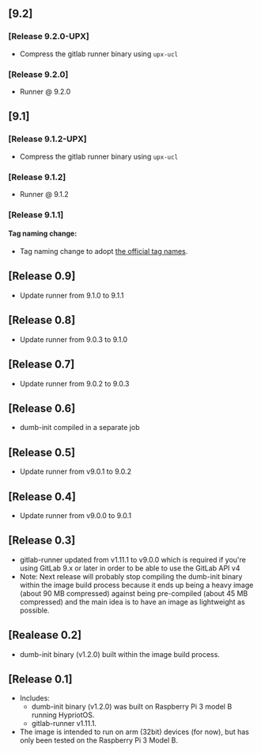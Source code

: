 ## [9.2]
### [Release 9.2.0-UPX]
- Compress the gitlab runner binary using `upx-ucl`

### [Release 9.2.0]

- Runner @ 9.2.0

## [9.1]
### [Release 9.1.2-UPX]

- Compress the gitlab runner binary using `upx-ucl`

### [Release 9.1.2]

- Runner @ 9.1.2

### [Release 9.1.1]

#### Tag naming change:
- Tag naming change to adopt [the official tag names](https://gitlab.com/gitlab-org/gitlab-ci-multi-runner/tags).

## [Release 0.9]

- Update runner from 9.1.0 to 9.1.1

## [Release 0.8]

- Update runner from 9.0.3 to 9.1.0

## [Release 0.7]

- Update runner from 9.0.2 to 9.0.3

## [Release 0.6]

- dumb-init compiled in a separate job

## [Release 0.5]

- Update runner from v9.0.1 to 9.0.2

## [Release 0.4]

- Update runner from v9.0.0 to 9.0.1

## [Release 0.3]

- gitlab-runner updated from v1.11.1 to v9.0.0 which is required if you're using GitLab 9.x or later in order to be able to use the GitLab API v4
- Note: Next release will probably stop compiling the dumb-init binary within the image build process because it ends up being a heavy image (about 90 MB compressed) against being pre-compiled (about 45 MB compressed) and the main idea is to have an image as lightweight as possible.

## [Realease 0.2]

- dumb-init binary (v1.2.0) built within the image build process.

## [Release 0.1]

- Includes:
    - dumb-init binary (v1.2.0) was built on Raspberry Pi 3 model B running HypriotOS.
    - gitlab-runner v1.11.1.
- The image is intended to run on arm (32bit) devices (for now), but has only been tested on the Raspberry Pi 3 Model B.